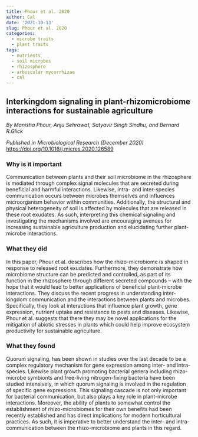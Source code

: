 ```yaml
---
title: Phour et al. 2020
author: Cal
date: '2021-10-13'
slug: Phour et al. 2020
categories:
  - microbe traits
  - plant traits
tags:
  - nutrients
  - soil microbes
  - rhizosphere
  - arbuscular mycorrhizae
  - cal
---
```

## Interkingdom signaling in plant-rhizomicrobiome interactions for sustainable agriculture
*By Manisha Phour, Anju Sehrawat, Satyavir Singh Sindhu, and Bernard R.Glick*

*Published in Microbiological Research (December 2020)*
<https://doi.org/10.1016/j.micres.2020.126589>

### Why is it important
Communication between plants and their soil microbiome in the rhizosphere is mediated through complex signal molecules that are secreted during beneficial and harmful interactions. Likewise, intra- and inter-species communication occurs between microbes themselves and influences microorganism behavior within communities. Additionally, the structural and physical heterogeneity of soil is affected by molecules that are released in these root exudates. As such, interpreting this chemical signaling and investigating the mechanisms involved are encouraging avenues for increasing sustainable agriculture production and elucidating further plant-microbe interactions.

### What they did
In this paper, Phour et al. describes how the rhizo-microbiome is shaped in response to released root exudates. Furthermore, they demonstrate how microbiome structure can be predicted and controlled, as part of its function in the rhizosphere through different secreted compounds – with the hope that it would lead to better applications of beneficial plant-microbe interactions. They discuss the recent progress in understanding inter-kingdom communication and the interactions between plants and microbes. Specifically, they look at interactions that influence plant growth, gene expression, nutrient uptake and resistance to pests and diseases. Likewise, Phour et al. suggests that there they may be novel applications for the mitigation of abiotic stresses in plants which could help improve ecosystem productivity for sustainable agriculture.
### What they found
Quorum signaling, has been shown in studies over the last decade to be a complex regulatory mechanism for gene expression among inter- and intra-species. Likewise plant growth promoting bacterial genera including rhizo-microbe symbionts and free-living nitrogen-fixing bacteria have been studied intensively, in which quorum signaling is involved in the regulation of specific gene expressions. This signaling cascade is not only important for bacterial communication, but also plays a key role in plant-microbe interactions. Moreover, the ability of plants to somewhat control the establishment of rhizo-microbiomes for their own benefits had been recently established and has direct implications for modern horticultural practices. As such, it is imperative to better understand the inter- and intra-communication between the rhizo-microbiome and plants in this regard.

